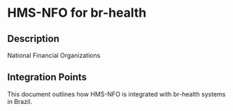 # HMS-NFO for br-health

## Description

National Financial Organizations

## Integration Points

This document outlines how HMS-NFO is integrated with br-health systems in Brazil.
